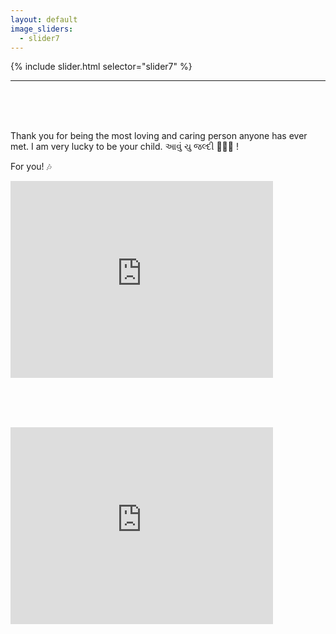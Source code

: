 ```yaml
---
layout: default
image_sliders:
  - slider7
---
```


{% include slider.html selector="slider7" %}

* * *

 <br /> <br /> <br />

Thank you for being the most loving and caring person anyone has ever met. I am very lucky to be your child. આવું ચુ જલ્દી  :family_man_woman_boy: !

For you! :notes:

<iframe width="420" height="315" src="http://www.youtube.com/embed/DHyRikMZXqw" frameborder="0" allowfullscreen></iframe>

<br /> <br /> <br /> 

<iframe width="420" height="315" src="http://www.youtube.com/embed/z-3aAc53QWU" frameborder="0" allowfullscreen></iframe>

